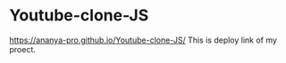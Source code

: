 # Youtube-clone-JS
https://ananya-pro.github.io/Youtube-clone-JS/
This is deploy link of my proect.
